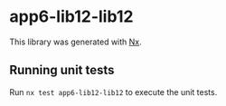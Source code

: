 # app6-lib12-lib12

This library was generated with [Nx](https://nx.dev).

## Running unit tests

Run `nx test app6-lib12-lib12` to execute the unit tests.
